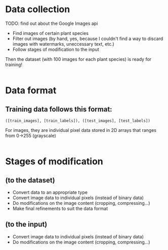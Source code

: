 # Data collection
TODO: find out about the Google Images api
- Find images of certain plant species
- Filter out images (by hand, yes, because I couldn't find a way to discard images with watermarks, uneccessary text, etc.)
- Follow stages of modification to the input

Then the dataset (with 100 images for each plant species) is ready for training!
<br><br>

# Data format
## Training data follows this format:
```
([train_images], [train_labels]), ([test_images], [test_labels])
```
For images, they are individual pixel data stored in 2D arrays that ranges from 0->255 (grayscale)
<br><br>

# Stages of modification 
## (to the dataset)
- Convert data to an appropriate type
- Convert image data to individual pixels (instead of binary data)
- Do modifications on the image content (cropping, compressing...)
- Make final refinements to suit the data format

## (to the input)
- Convert image data to individual pixels (instead of binary data)
- Do modifications on the image content (cropping, compressing...)